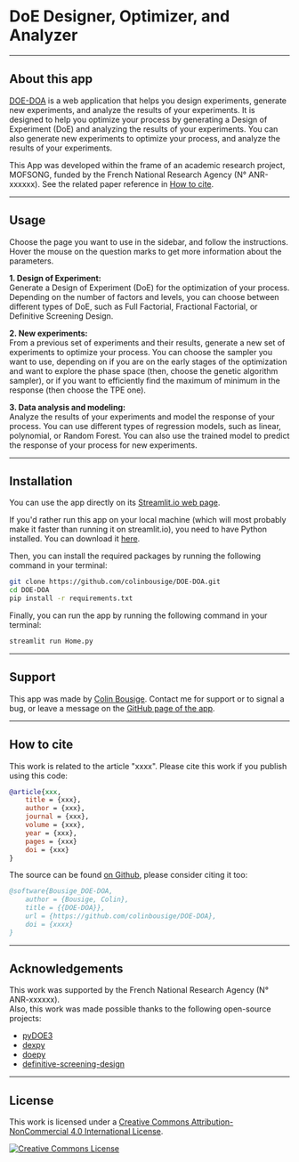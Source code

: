 # DoE Designer, Optimizer, and Analyzer

---

## About this app

[DOE-DOA](https://doe-doa.streamlit.app/) is a web application that helps you design experiments, generate new experiments, and analyze the results of your experiments. It is designed to help you optimize your process by generating a Design of Experiment (DoE) and analyzing the results of your experiments. You can also generate new experiments to optimize your process, and analyze the results of your experiments.

This App was developed within the frame of an academic research project, MOFSONG, funded by the French National Research Agency (N° ANR-xxxxxx). See the related paper reference in [How to cite](#how-to-cite).

---

## Usage

Choose the page you want to use in the sidebar, and follow the instructions. Hover the mouse on the question marks to get more information about the parameters.

**1. Design of Experiment:**  
Generate a Design of Experiment (DoE) for the optimization of your process. Depending on the number of factors and levels, you can choose between different types of DoE, such as Full Factorial, Fractional Factorial, or Definitive Screening Design. 

**2. New experiments:**  
From a previous set of experiments and their results, generate a new set of experiments to optimize your process. You can choose the sampler you want to use, depending on if you are on the early stages of the optimization and want to explore the phase space (then, choose the genetic algorithm sampler), or if you want to efficiently find the maximum of minimum in the response (then choose the TPE one).  

**3. Data analysis and modeling:**  
Analyze the results of your experiments and model the response of your process. You can use different types of regression models, such as linear, polynomial, or Random Forest. You can also use the trained model to predict the response of your process for new experiments.

---

## Installation

You can use the app directly on its [Streamlit.io web page](https://doe-doa.streamlit.app/).

If you'd rather run this app on your local machine (which will most probably make it faster than running it on streamlit.io), you need to have Python installed. You can download it [here](https://www.python.org/downloads/).

Then, you can install the required packages by running the following command in your terminal:

```bash
git clone https://github.com/colinbousige/DOE-DOA.git
cd DOE-DOA
pip install -r requirements.txt
```

Finally, you can run the app by running the following command in your terminal:

```bash
streamlit run Home.py
```

---

## Support

This app was made by [Colin Bousige](mailto:colin.bousige@cnrs.fr). Contact me for support or to signal a bug, or leave a message on the [GitHub page of the app](https://github.com/colinbousige/DOE-DOA).

---

## How to cite

This work is related to the article "xxxx". Please cite this work if you publish using this code:

```bibtex
@article{xxx,
    title = {xxx},
    author = {xxx},
    journal = {xxx},
    volume = {xxx},
    year = {xxx},
    pages = {xxx}
    doi = {xxx}
}
```

The source can be found [on Github](https://github.com/colinbousige/DOE-DOA), please consider citing it too:

```bibtex
@software{Bousige_DOE-DOA,
    author = {Bousige, Colin},
    title = {{DOE-DOA}},
    url = {https://github.com/colinbousige/DOE-DOA},
    doi = {xxxx}
}
```

---

## Acknowledgements

This work was supported by the French National Research Agency (N° ANR-xxxxxx).  
Also, this work was made possible thanks to the following open-source projects:

- [pyDOE3](https://github.com/relf/pyDOE3)
- [dexpy](https://statease.github.io/dexpy/)
- [doepy](https://doepy.readthedocs.io/en/latest/)
- [definitive-screening-design](https://pypi.org/project/definitive-screening-design/)

---

## License

This work is licensed under a <a rel="license" href="http://creativecommons.org/licenses/by-nc/4.0/">Creative Commons Attribution-NonCommercial 4.0 International License</a>.

<a rel="license" href="http://creativecommons.org/licenses/by-nc/4.0/"><img alt="Creative Commons License" style="border-width:0" src="https://i.creativecommons.org/l/by-nc/4.0/88x31.png" /></a>
